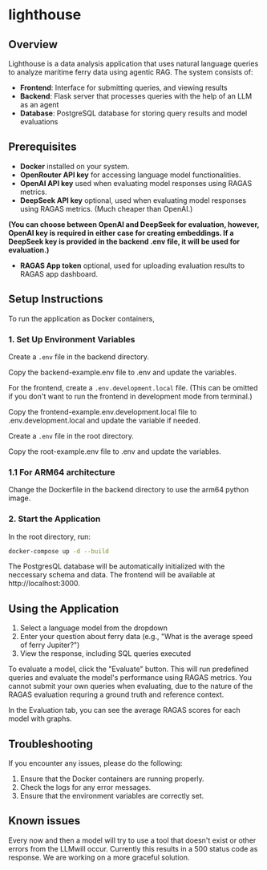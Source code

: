# lighthouse

## Overview

Lighthouse is a data analysis application that uses natural language queries to analyze maritime ferry data using agentic RAG. The system consists of:

- **Frontend**: Interface for submitting queries, and viewing results
- **Backend**: Flask server that processes queries with the help of an LLM as an agent
- **Database**: PostgreSQL database for storing query results and model evaluations

## Prerequisites

- **Docker** installed on your system.
- **OpenRouter API key** for accessing language model functionalities.
- **OpenAI API key** used when evaluating model responses using RAGAS metrics.
- **DeepSeek API key** optional, used when evaluating model responses using RAGAS metrics. (Much cheaper than OpenAI.)

**(You can choose between OpenAI and DeepSeek for evaluation, however, OpenAI key is required in either case for creating embeddings. If a DeepSeek key is provided in the backend .env file, it will be used for evaluation.)**

- **RAGAS App token** optional, used for uploading evaluation results to RAGAS app dashboard.

## Setup Instructions

To run the application as Docker containers,

### 1. Set Up Environment Variables

Create a `.env` file in the backend directory.

Copy the backend-example.env file to .env and update the variables.

For the frontend, create a `.env.development.local` file. (This can be omitted if you don't want to run the frontend in development mode from terminal.)

Copy the frontend-example.env.development.local file to .env.development.local and update the variable if needed.

Create a `.env` file in the root directory.

Copy the root-example.env file to .env and update the variables.

### 1.1 For ARM64 architecture

Change the Dockerfile in the backend directory to use the arm64 python image.

### 2. Start the Application

In the root directory, run:

```bash
docker-compose up -d --build
```
The PostgresQL database will be automatically initialized with the neccessary schema and data.
The frontend will be available at http://localhost:3000.

## Using the Application

1. Select a language model from the dropdown
2. Enter your question about ferry data (e.g., "What is the average speed of ferry Jupiter?")
3. View the response, including SQL queries executed

To evaluate a model, click the "Evaluate" button. This will run predefined queries and evaluate the model's performance using RAGAS metrics. You cannot submit your own queries when evaluating, due to the nature of the RAGAS evaluation requring a ground truth and reference context. 

In the Evaluation tab, you can see the average RAGAS scores for each model with graphs.

## Troubleshooting

If you encounter any issues, please do the following:

1. Ensure that the Docker containers are running properly.
2. Check the logs for any error messages.
3. Ensure that the environment variables are correctly set.

## Known issues

Every now and then a model will try to use a tool that doesn't exist or other errors from the LLMwill occur. Currently this results in a 500 status code as response. We are working on a more graceful solution.